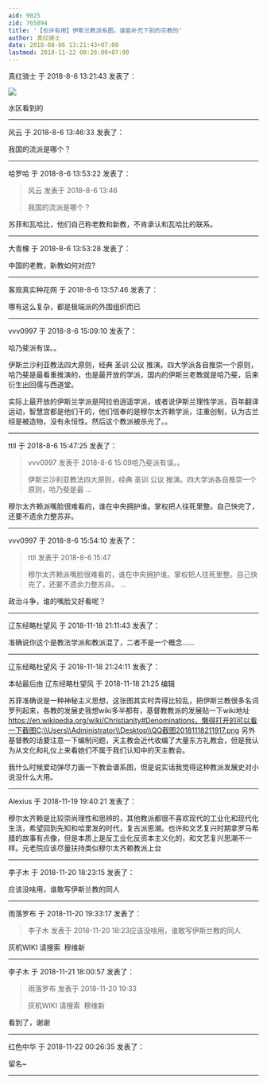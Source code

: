 ```yaml
---
aid: 9025
zid: 765894
title: '【也许有用】伊斯兰教派系图，谁能补充下别的宗教的'
author: 真红骑士
date: 2018-08-06 13:21:43+07:00
lastmod: 2018-11-22 00:26:00+07:00
---
```


真红骑士 于 2018-8-6 13:21:43 发表了：

![](https://cdn.jsdelivr.net/gh/lzjluzijie/beichao@main/static/img/105103ucanzyx0h0rkjbc9.jpg)

水区看到的

---------

风云 于 2018-8-6 13:46:33 发表了：

我国的流派是哪个？

---------

哈罗哈 于 2018-8-6 13:53:22 发表了：

> 风云 发表于 2018-8-6 13:46
> 
> 我国的流派是哪个？



苏菲和瓦哈比，他们自己称老教和新教，不肯承认和瓦哈比的联系。

---------

大青稞 于 2018-8-6 13:53:28 发表了：

中国的老教，新教如何对应?

---------

客观真实种花网 于 2018-8-6 13:57:46 发表了：

哪有这么复杂，都是极端派的外围组织而已

---------

vvv0997 于 2018-8-6 15:09:10 发表了：

哈乃斐派有误。。

伊斯兰沙利亚教法四大原则，经典 圣训 公议 推演。四大学派各自推崇一个原则，哈乃斐是最看重推演的，也是最开放的学派，国内的伊斯兰老教就是哈乃斐，后来衍生出回儒与西道堂。

实际上最开放的伊斯兰学派是阿拉伯逍遥学派，或者说伊斯兰理性学派，百年翻译运动，智慧宫都是他们干的，他们信奉的是穆尔太齐赖学派，注重创制，认为古兰经是被造物，没有永恒性。然后这个教派被杀光了。。

---------

ttll 于 2018-8-6 15:47:25 发表了：

> vvv0997 发表于 2018-8-6 15:09哈乃斐派有误。。
> 
> 伊斯兰沙利亚教法四大原则，经典 圣训 公议 推演。四大学派各自推崇一个原则，哈乃斐是最 ...



穆尔太齐赖派嘴脸很难看的，谁在中央拥护谁。掌权把人往死里整。自己快完了，还要不遗余力整苏非。

---------

vvv0997 于 2018-8-6 15:54:10 发表了：

> ttll 发表于 2018-8-6 15:47
> 
> 穆尔太齐赖派嘴脸很难看的，谁在中央拥护谁。掌权把人往死里整。自己快完了，还要不遗余力整苏非。 ...



政治斗争，谁的嘴脸又好看呢？

---------

辽东经略杜望风 于 2018-11-18 21:11:43 发表了：

准确说你这个是教法学派和教派混了，二者不是一个概念......

---------

辽东经略杜望风 于 2018-11-18 21:24:11 发表了：

本帖最后由 辽东经略杜望风 于 2018-11-18 21:25 编辑 

苏菲准确说是一种神秘主义思想，这张图其实时弄得比较乱，把伊斯兰教很多名词罗列起来，各教的发展史我想wiki多半都有，基督教教派的发展贴一下wiki地址 https://en.wikipedia.org/wiki/Christianity#Denominations，懒得打开的可以看一下截图C:\\Users\\Administrator\\Desktop\\QQ截图20181118211917.png 另外基督教的话要注意一下编制问题，天主教会近代收编了大量东方礼教会，但是我认为从文化和礼仪上来看她们不属于我们认知中的天主教会。

我什么时候爱动弹尽力画一下教会谱系图，但是说实话我觉得这种教派发展史对小说没什么大用。

---------

Alexius 于 2018-11-19 19:40:21 发表了：

穆尔太齐赖是比较崇尚理性和思辨的，其他教派都很不喜欢现代的工业化和现代化生活，希望回到先知和哈里发的时代，复古派思潮。也许和文艺复兴时期拿罗马希腊的故事有点像，但是本质上是反工业化反资本主义化的，和文艺复兴思潮不一样。元老院应该尽量扶持类似穆尔太齐赖教派上台

---------

李子木 于 2018-11-20 18:23:15 发表了：

应该没啥用，谁敢写伊斯兰教的同人

---------

雨落罗布 于 2018-11-20 19:33:17 发表了：

> 李子木 发表于 2018-11-20 18:23应该没啥用，谁敢写伊斯兰教的同人



灰机WIKI 请搜索  穆维新

---------

李子木 于 2018-11-21 18:00:57 发表了：

> 雨落罗布 发表于 2018-11-20 19:33
> 
> 灰机WIKI 请搜索  穆维新



看到了，谢谢

---------

红色中华 于 2018-11-22 00:26:35 发表了：

留名~

---------

